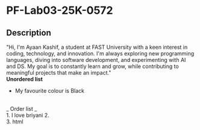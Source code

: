 # PF-Lab03-25K-0572
## Description
"Hi, I'm Ayaan Kashif, a student at FAST University with a keen interest in coding, technology, and innovation. I'm always exploring new programming languages, diving into software development, and experimenting with AI and DS. My goal is to constantly learn and grow, while contributing to meaningful projects that make an impact."
<br/>
**Unordered list**
- My favourite colour is Black 
<br/>
_ Order list _
<br/>
1. I love briyani
2. <br/>
3. html
